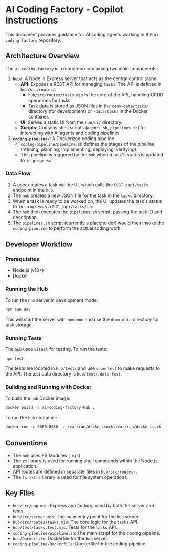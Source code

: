 # AI Coding Factory - Copilot Instructions

This document provides guidance for AI coding agents working in the `ai-coding-factory` repository.

## Architecture Overview

The `ai-coding-factory` is a monorepo containing two main components:

1.  **`hub/`**: A Node.js Express server that acts as the central control plane.
    *   **API**: Exposes a REST API for managing `tasks`. The API is defined in `hub/src/routes/`.
        *   `hub/src/routes/tasks.mjs` is the core of the API, handling CRUD operations for tasks.
        *   Task data is stored as JSON files in the `demo-data/tasks/` directory (for development) or `/data/tasks` in the Docker container.
    *   **UI**: Serves a static UI from the `hub/ui/` directory.
    *   **Scripts**: Contains shell scripts (`agents.sh`, `pipelines.sh`) for interacting with AI agents and coding pipelines.
2.  **`coding-pipeline/`**: A Dockerized coding pipeline.
    *   `coding-pipeline/pipeline.sh` defines the stages of the pipeline (refining, planning, implementing, deploying, verifying).
    *   This pipeline is triggered by the `hub` when a task's status is updated to `in-progress`.

### Data Flow

1.  A user creates a task via the UI, which calls the `POST /api/tasks` endpoint in the `hub`.
2.  The `hub` creates a new JSON file for the task in the `tasks` directory.
3.  When a task is ready to be worked on, the UI updates the task's status to `in-progress` via `PUT /api/tasks/:id`.
4.  The `hub` then executes the `pipelines.sh` script, passing the task ID and description.
5.  The `pipelines.sh` script (currently a placeholder) would then invoke the `coding-pipeline` to perform the actual coding work.

## Developer Workflow

### Prerequisites

*   Node.js (v18+)
*   Docker

### Running the Hub

To run the `hub` server in development mode:

```bash
npm run dev
```

This will start the server with `nodemon` and use the `demo-data` directory for task storage.

### Running Tests

The `hub` uses `vitest` for testing. To run the tests:

```bash
npm test
```

The tests are located in `hub/test/` and use `supertest` to make requests to the API. The test data directory is `hub/test/.data-test`.

### Building and Running with Docker

To build the `hub` Docker image:

```bash
docker build -t ai-coding-factory-hub .
```

To run the `hub` container:

```bash
docker run -p 8080:8080 -v /var/run/docker.sock:/var/run/docker.sock -v $(pwd)/demo-data:/data ai-coding-factory-hub
```

## Conventions

*   The `hub` uses ES Modules (`.mjs`).
*   The `zx` library is used for running shell commands within the Node.js application.
*   API routes are defined in separate files in `hub/src/routes/`.
*   The `fs-extra` library is used for file system operations.

## Key Files

*   `hub/src/app.mjs`: Express app factory, used by both the server and tests.
*   `hub/src/server.mjs`: The main entry point for the `hub` server.
*   `hub/src/routes/tasks.mjs`: The core logic for the `tasks` API.
*   `hub/test/tasks.test.mjs`: Tests for the `tasks` API.
*   `coding-pipeline/pipeline.sh`: The main script for the coding pipeline.
*   `hub/Dockerfile`: Dockerfile for the `hub` server.
*   `coding-pipeline/Dockerfile`: Dockerfile for the coding pipeline.
